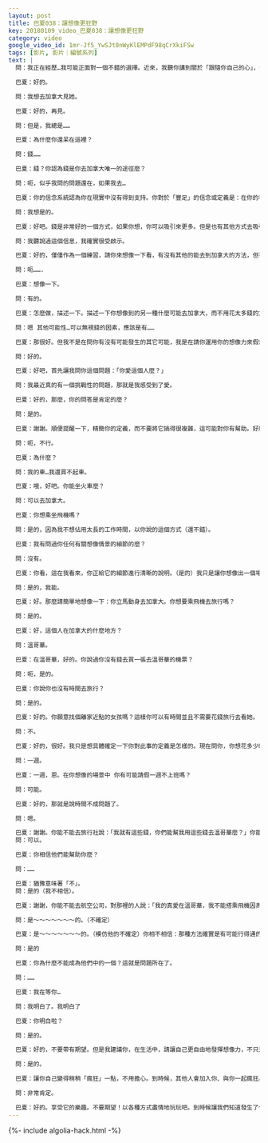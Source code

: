 ```yaml
---
layout: post
title: 巴夏038：讓想像更狂野
key: 20180109_video_巴夏038：讓想像更狂野
category: video
google_video_id: 1mr-Jf5_YwSJt8nWyKlEMPdF98qCrXkiFSw
tags: [影片, 影片｜編號系列]
text: |
  問：我正在經歷…我可能正面對一個不錯的選擇。近來，我聽你講到關於「跟隨你自己的心」，然後最近我遇到一個人，我們的相愛為我帶來一些挑戰。我的意思是我真的愛這個人。

  巴夏：好的。

  問：我想去加拿大見她。

  巴夏：好的，再見。

  問：但是，我總是……

  巴夏：為什麼你還呆在這裡？

  問：錢……

  巴夏：錢？你認為錢是你去加拿大唯一的途徑麼？

  問：呃，似乎我問的問題還在，如果我去…

  巴夏：你的信念系統認為你在現實中沒有得到支持。你對於「豐足」的信念或定義是：在你的社會中，錢是唯一表達「豐足」的方式。

  問：我想是的。

  巴夏：好吧。錢是非常好的一個方式，如果你想，你可以吸引來更多。但是也有其他方式去吸引豐足。因為「豐足」真的是一種能力——「當你需要做某事的時候，能去做你需要做的這事情的能力。」（just the ability to do what youneed to do when you need to do it）

  問：我聽說過這個信息，我確實很受啟示。

  巴夏：好的，僅僅作為一個練習，請你來想像一下看，有沒有其他的能去到加拿大的方法，但不需要那麼多錢？

  問：呃…….

  巴夏：想像一下。

  問：有的。

  巴夏：怎麼做，描述一下。描述一下你想像到的另一種什麼可能去加拿大，而不用花太多錢的方式。

  問：嗯 其他可能性…可以無視錢的因素，應該是有……

  巴夏：那很好。但我不是在問你有沒有可能發生的其它可能，我是在請你運用你的想像力來假想出一種情況，虛構出一種可能去到加拿大的方式。需要我給你一個提示嗎？

  問：好的。

  巴夏：好吧，首先讓我問你這個問題：「你愛這個人麼？」

  問：我最近真的有一個挑戰性的問題，那就是我感受到了愛。

  巴夏：好的，那麼，你的問答是肯定的麼？

  問：是的。

  巴夏：謝謝。順便提醒一下，精簡你的定義，而不要將它搞得很複雜，這可能對你有幫助。好麼？讓我問你，就旅遊而言，你有個首選的去加拿大的方式麼？你能開你的車去麼？

  問：呃，不行。

  巴夏：為什麼？

  問：我的車…我還買不起車。

  巴夏：哦，好吧。你能坐火車麼？

  問：可以去加拿大。

  巴夏：你想乘坐飛機嗎？

  問：是的，因為我不想佔用太長的工作時間，以你說的這個方式（還不錯）。

  巴夏：我有問過你任何有關想像情景的細節的麼？

  問：沒有。

  巴夏：你看，這在我看來，你正給它的細節進行清晰的說明。（是的）我只是讓你想像出一個場景，但是即使在你想像的場景中，旅行還是佔用了這麼長的工作時間。在你想像的情景中，你有那麼多顧慮。你能跟上我麼？

  問：是的，我能。

  巴夏：好。那麼請簡單地想像一下：你立馬動身去加拿大。你想要乘飛機去旅行嗎？

  問：是的。

  巴夏：好，這個人在加拿大的什麼地方？

  問：溫哥華。

  巴夏：在溫哥華，好的。你說過你沒有錢去買一張去溫哥華的機票？

  問：呃，是的。

  巴夏：你說你也沒有時間去旅行？

  問：是的。

  巴夏：好的。你願意找個離家近點的女孩嗎？這樣你可以有時間並且不需要花錢旅行去看她。

  問：不。

  巴夏：好的，很好。我只是想具體確定一下你對此事的定義是怎樣的。現在問你，你想花多少時間在溫哥華與她在一起？

  問：一週。

  巴夏：一週，恩。在你想像的場景中 你有可能請假一週不上班嗎？

  問：可能。

  巴夏：好的，那就是說時間不成問題了。

  問：嗯。

  巴夏：謝謝。你能不能去旅行社說：「我就有這些錢，你們能幫我用這些錢去溫哥華麼？」你能那麼做麼？
  問：可以。

  巴夏：你相信他們能幫助你麼？

  問：……

  巴夏：猶豫意味著「不」。
  問：是的（我不相信）。

  巴夏：謝謝，你能不能去航空公司，對那裡的人說：「我的真愛在溫哥華，我不能搭乘飛機因為我沒有這麼多錢，我能請求你們幫我去到那裡嗎？」你能那麼做麼？

  問：是～～～～～～～的。（不確定）

  巴夏：是～～～～～～～的。（模仿他的不確定）你相不相信：那種方法確實是有可能行得通的？「不～～～～～」（代替他表演不確定的回答）你知道麼？在你的星球上有這樣的人，他們以這種方式成功了。

  問：是的

  巴夏：你為什麼不能成為他們中的一個？這就是問題所在了。

  問：……

  巴夏：我在等你…

  問：我明白了。我明白了

  巴夏：你明白啦？

  問：是的。

  巴夏：好的，不要帶有期望。但是我建議你，在生活中，請讓自己更自由地發揮想像力，不只是在頭腦裡想一想，而是真正的去做這些「傻傻的瘋狂的」事情，因為生活就是這麼運作的。並且，當你這麼做的時候，不帶期望的去做，因為並不是說，這種方式就一定是可能實現目標的那種方式。但是，僅僅是去做這些嘗試，就會帶你走出以前的方式——你那些老舊的方式就是你前進的唯一阻礙，這（跟隨想像而行動）會為你鬆綁，向你展示更多的可能性，並且你可能會驚訝於你實際得到的反映。能跟上我麼？

  問：是的。

  巴夏：讓你自己變得稍稍「瘋狂」一點，不用擔心。到時候，其他人會加入你、與你一起瘋狂。你願意鬆動你的頭腦、多做一點實驗性的嘗試嗎？

  問：非常肯定。

  巴夏：好的。享受它的樂趣。不要期望！以各種方式盡情地玩玩吧。到時候讓我們知道發生了什麼。
---
```


{%- include algolia-hack.html -%}
